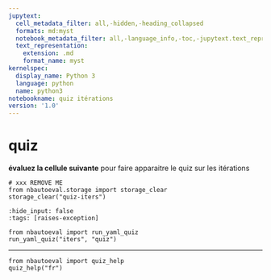 ```yaml
---
jupytext:
  cell_metadata_filter: all,-hidden,-heading_collapsed
  formats: md:myst
  notebook_metadata_filter: all,-language_info,-toc,-jupytext.text_representation.jupytext_version,-jupytext.text_representation.format_version
  text_representation:
    extension: .md
    format_name: myst
kernelspec:
  display_name: Python 3
  language: python
  name: python3
notebookname: quiz itérations
version: '1.0'
---
```


# quiz

**évaluez la cellule suivante** pour faire apparaitre le quiz sur les itérations

```{code-cell} ipython3
# xxx REMOVE ME
from nbautoeval.storage import storage_clear
storage_clear("quiz-iters")
```

```{code-cell} ipython3
:hide_input: false
:tags: [raises-exception]

from nbautoeval import run_yaml_quiz
run_yaml_quiz("iters", "quiz")
```

****

```{code-cell} ipython3
from nbautoeval import quiz_help
quiz_help("fr")
```
